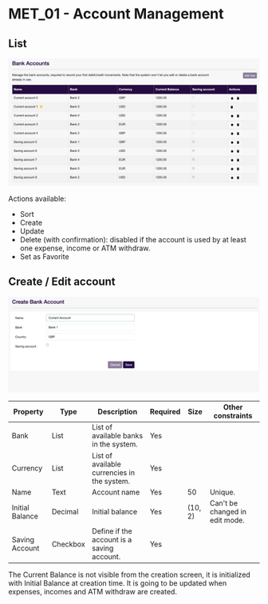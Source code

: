 # MET_01 - Account Management

## List
 
![MET_01 (1).png](../../static/img/pfm/MET_01%20(1).png)

Actions available: 
* Sort
* Create
* Update
* Delete (with confirmation): disabled if the account is used by at least one expense, income or ATM withdraw. 
* Set as Favorite

## Create / Edit account

![MET_01 (2).png](../../static/img/pfm/MET_01%20(2).png)

| Property        | Type     | Description                                 | Required | Size    | Other constraints              |
| --------------- | -------- | ------------------------------------------- | -------- | ------- | ------------------------------ |
| Bank            | List     | List of available banks in the system.      | Yes      |         |                                |
| Currency        | List     | List of available currencies in the system. | Yes      |         |                                |
| Name            | Text     | Account name                                | Yes      | 50      | Unique.                        |
| Initial Balance | Decimal  | Initial balance                             | Yes      | (10, 2) | Can't be changed in edit mode. |
| Saving Account  | Checkbox | Define if the account is a saving account.  | Yes      |         |                                |

The Current Balance is not visible from the creation screen, it is initialized with Initial Balance at creation time. It is going to be updated when expenses, incomes and ATM withdraw are created. 
